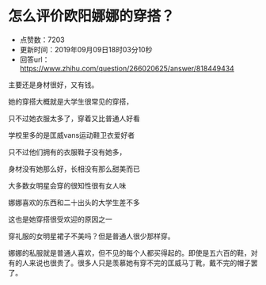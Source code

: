 # 怎么评价欧阳娜娜的穿搭？
- 点赞数：7203
- 更新时间：2019年09月09日18时03分10秒
- 回答url：https://www.zhihu.com/question/266020625/answer/818449434
<body>
 <p data-pid="x22zuLSo">主要还是身材很好，又有钱。</p>
 <p data-pid="uMLHVXdP">她的穿搭大概就是大学生很常见的穿搭，</p>
 <p data-pid="wP8AWR2S">只不过她衣服太多了，穿着又比普通人好看</p>
 <p data-pid="8OXO5HIW">学校里多的是匡威vans运动鞋卫衣爱好者</p>
 <p data-pid="sEuOgxF-">只不过他们拥有的衣服鞋子没有她多，</p>
 <p data-pid="MA83nZ5v">身材没有她那么好，长相没有那么甜美而已</p>
 <p data-pid="1NXJPCUY">大多数女明星会穿的很知性很有女人味</p>
 <p data-pid="82F6ZTQQ">娜娜喜欢的东西和二十出头的大学生差不多</p>
 <p data-pid="cTiNjR2S">这也是她穿搭很受欢迎的原因之一</p>
 <p data-pid="RlVE4SPz">穿礼服的女明星裙子不美吗？但是普通人很少那样穿。</p>
 <p data-pid="QryIjVvj">娜娜的私服就是普通人喜欢，但不见的每个人都买得起的。即使是五六百的鞋，对有的人来说也很贵了。很多人只是羡慕她有穿不完的匡威马丁靴，戴不完的帽子罢了。</p>
</body>
